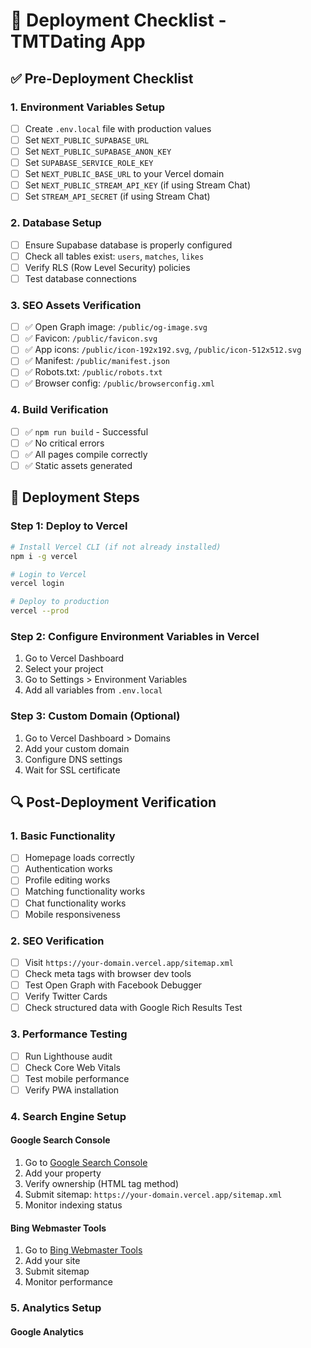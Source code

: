 # 🚀 Deployment Checklist - TMTDating App

## ✅ Pre-Deployment Checklist

### 1. Environment Variables Setup
- [ ] Create `.env.local` file with production values
- [ ] Set `NEXT_PUBLIC_SUPABASE_URL`
- [ ] Set `NEXT_PUBLIC_SUPABASE_ANON_KEY`
- [ ] Set `SUPABASE_SERVICE_ROLE_KEY`
- [ ] Set `NEXT_PUBLIC_BASE_URL` to your Vercel domain
- [ ] Set `NEXT_PUBLIC_STREAM_API_KEY` (if using Stream Chat)
- [ ] Set `STREAM_API_SECRET` (if using Stream Chat)

### 2. Database Setup
- [ ] Ensure Supabase database is properly configured
- [ ] Check all tables exist: `users`, `matches`, `likes`
- [ ] Verify RLS (Row Level Security) policies
- [ ] Test database connections

### 3. SEO Assets Verification
- [ ] ✅ Open Graph image: `/public/og-image.svg`
- [ ] ✅ Favicon: `/public/favicon.svg`
- [ ] ✅ App icons: `/public/icon-192x192.svg`, `/public/icon-512x512.svg`
- [ ] ✅ Manifest: `/public/manifest.json`
- [ ] ✅ Robots.txt: `/public/robots.txt`
- [ ] ✅ Browser config: `/public/browserconfig.xml`

### 4. Build Verification
- [ ] ✅ `npm run build` - Successful
- [ ] ✅ No critical errors
- [ ] ✅ All pages compile correctly
- [ ] ✅ Static assets generated

## 🚀 Deployment Steps

### Step 1: Deploy to Vercel
```bash
# Install Vercel CLI (if not already installed)
npm i -g vercel

# Login to Vercel
vercel login

# Deploy to production
vercel --prod
```

### Step 2: Configure Environment Variables in Vercel
1. Go to Vercel Dashboard
2. Select your project
3. Go to Settings > Environment Variables
4. Add all variables from `.env.local`

### Step 3: Custom Domain (Optional)
1. Go to Vercel Dashboard > Domains
2. Add your custom domain
3. Configure DNS settings
4. Wait for SSL certificate

## 🔍 Post-Deployment Verification

### 1. Basic Functionality
- [ ] Homepage loads correctly
- [ ] Authentication works
- [ ] Profile editing works
- [ ] Matching functionality works
- [ ] Chat functionality works
- [ ] Mobile responsiveness

### 2. SEO Verification
- [ ] Visit `https://your-domain.vercel.app/sitemap.xml`
- [ ] Check meta tags with browser dev tools
- [ ] Test Open Graph with Facebook Debugger
- [ ] Verify Twitter Cards
- [ ] Check structured data with Google Rich Results Test

### 3. Performance Testing
- [ ] Run Lighthouse audit
- [ ] Check Core Web Vitals
- [ ] Test mobile performance
- [ ] Verify PWA installation

### 4. Search Engine Setup

#### Google Search Console
1. Go to [Google Search Console](https://search.google.com/search-console)
2. Add your property
3. Verify ownership (HTML tag method)
4. Submit sitemap: `https://your-domain.vercel.app/sitemap.xml`
5. Monitor indexing status

#### Bing Webmaster Tools
1. Go to [Bing Webmaster Tools](https://www.bing.com/webmasters)
2. Add your site
3. Submit sitemap
4. Monitor performance

### 5. Analytics Setup

#### Google Analytics
```